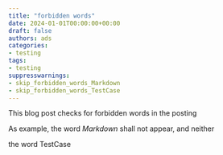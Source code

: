 ```yaml
---
title: "forbidden words"
date: 2024-01-01T00:00:00+00:00
draft: false
authors: ads
categories:
- testing
tags:
- testing
suppresswarnings:
- skip_forbidden_words_Markdown
- skip_forbidden_words_TestCase
---
```


This blog post checks for forbidden words in the posting

As example, the word *Markdown* shall not appear, and neither

the word TestCase
